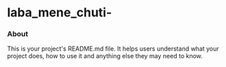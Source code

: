 laba_mene_chuti-
================

### About

This is your project's README.md file. It helps users understand what your
project does, how to use it and anything else they may need to know.